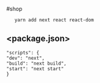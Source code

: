 #shop 



```
   yarn add next react react-dom
```

<package.json>
-----------
```
"scripts": {
"dev": "next",
"build": "next build",
"start": "next start"
}
```

